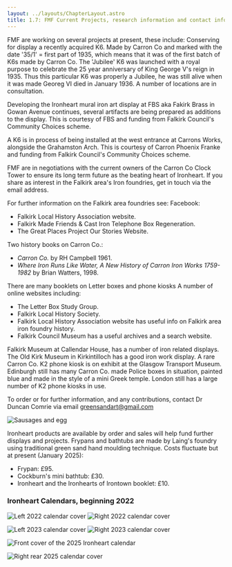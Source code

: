 ```yaml
---
layout: ../layouts/ChapterLayout.astro
title: 1.7: FMF Current Projects, research information and contact info
---
```

FMF are working on several projects at present, these include:
Conserving for display a recently acquired K6. Made by Carron Co and marked with the date '35/1' = first part of 1935, which means that it was of the first batch of K6s made by Carron Co. The 'Jubilee' K6 was launched with a royal purpose to celebrate the 25 year anniversary of King George V's reign in 1935. Thus this particular K6 was properly a Jubilee, he was still alive when it was made Georeg VI died in January 1936. A number of locations are in consultation.

Developing the Ironheart mural iron art display at FBS aka Fakirk Brass in Gowan Avenue continues, several artifacts are being prepared as additions to the display. This is courtesy of FBS and funding from Falkirk Council's Community Choices scheme.

A K6 is in process of being installed at the west entrance at Carrons Works, alongside the Grahamston Arch. This is courtesy of Carron Phoenix Franke and funding from Falkirk Council's Community Choices scheme.

FMF are in negotiations with the current owners of the Carron Co Clock Tower to ensure its long term future as the beating heart of Ironheart. 
If you share as interest in the Falkirk area's Iron foundries, get in touch via the email address.

For further information on the Falkirk area foundries see:
Facebook:
* Falkirk Local History Association website.
* Falkirk Made Friends & Cast Iron Telephone Box Regeneration.
* The Great Places Project Our Stories Website.

Two history books on Carron Co.:

* _Carron Co._ by RH Campbell 1961.
* _Where Iron Runs Like Water, A New History of Carron Iron Works 1759-1982_ by Brian Watters, 1998.

There are many booklets on Letter boxes and phone kiosks
A number of online websites including:

* The Letter Box Study Group.
* Falkirk Local History Society.
* Falkirk Local History Association website has useful info on Falkirk area iron foundry history.
* Falkirk Council Museum has a useful archives and a search website.

Falkirk Museum at Callendar House, has a number of iron related displays.
The Old Kirk Museum in Kirkintilloch has a good iron work display.
A rare Carron Co. K2 phone kiosk is on exhibit at the Glasgow Transport Museum.
Edinburgh still has many Carron Co. made Police boxes in situation, painted blue and made in the style of a mini Greek temple.
London still has a large number of K2 phone kiosks in use.

To order or for further information, and any contributions, contact Dr Duncan Comrie via email <greensandart@gmail.com>

![Sausages and egg](testing-the-frypan "L")

Ironheart products are available by order and sales will help fund further displays and projects.
Frypans and bathtubs are made by Laing's foundry using traditional green sand hand moulding technique.
Costs fluctuate but at present (January 2025):

* Frypan: £95.
* Cockburn's mini bathtub: £30.
* Ironheart and the Ironhearts of Irontown booklet: £10.

### Ironheart Calendars, beginning 2022

![Left 2022 calendar cover](calftcover2022)
![Right 2022 calendar cover](calrrcover2022)

![Left 2023 calendar cover](calftcover2023)
![Right 2023 calendar cover](calrrcover2023)

<!-- image7. Ironheart Legends 2025 -->
![Front cover of the 2025 Ironheart calendar](2025-calendar-front)

![Right rear 2025 calendar cover](IronheratLegends25rr)
